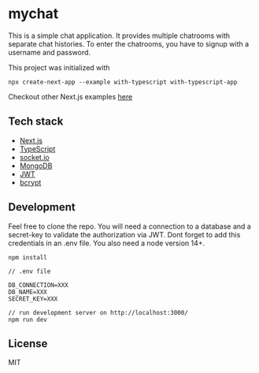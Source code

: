 # mychat

This is a simple chat application. It provides multiple chatrooms with separate chat histories.
To enter the chatrooms, you have to signup with a username and password.

This project was initialized with

```
npx create-next-app --example with-typescript with-typescript-app
```

Checkout other Next.js examples [here](https://github.com/vercel/next.js/tree/canary/examples)

## Tech stack

-   [Next.js](https://nextjs.org/)
-   [TypeScript](https://www.typescriptlang.org/)
-   [socket.io](https://socket.io/)
-   [MongoDB](https://www.mongodb.com/)
-   [JWT](https://jwt.io/)
-   [bcrypt](https://www.npmjs.com/package/bcrypt)

## Development

Feel free to clone the repo.
You will need a connection to a database and a secret-key to validate the authorization via JWT. Dont forget to add this credentials in an .env file.
You also need a node version 14+.

```
npm install
```

```
// .env file

DB_CONNECTION=XXX
DB_NAME=XXX
SECRET_KEY=XXX
```

```
// run development server on http://localhost:3000/
npm run dev
```

## License

MIT
